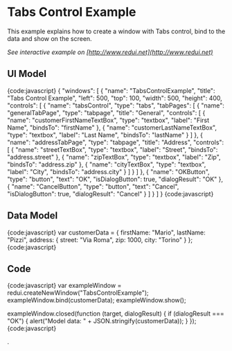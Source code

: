 # Tabs Control Example

This example explains how to create a window with Tabs control, bind to the data and show on the screen.

_See interactive example on [http://www.redui.net](http://www.redui.net)_

## UI Model

{code:javascript}
{
    "windows": [
        {
            "name": "TabsControlExample",
            "title": "Tabs Control Example",
            "left": 500,
            "top": 100,
            "width": 500,
            "height": 400,
            "controls": [
                {
                    "name": "tabsControl",
                    "type": "tabs",
                    "tabPages": [
                        {
                            "name": "generalTabPage",
                            "type": "tabpage",
                            "title": "General",
                            "controls": [
                                {
                                    "name": "customerFirstNameTextBox",
                                    "type": "textbox",
                                    "label": "First Name",
                                    "bindsTo": "firstName"
                                },
                                {
                                    "name": "customerLastNameTextBox",
                                    "type": "textbox",
                                    "label": "Last Name",
                                    "bindsTo": "lastName"
                                }
                            ]
                        },
                        {
                            "name": "addressTabPage",
                            "type": "tabpage",
                            "title": "Address",
                            "controls": [
                                {
                                    "name": "streetTextBox",
                                    "type": "textbox",
                                    "label": "Street",
                                    "bindsTo": "address.street"
                                },
                                {
                                    "name": "zipTextBox",
                                    "type": "textbox",
                                    "label": "Zip",
                                    "bindsTo": "address.zip"
                                },
                                {
                                    "name": "cityTextBox",
                                    "type": "textbox",
                                    "label": "City",
                                    "bindsTo": "address.city"
                                }
                            ]
                        }
                    ]
                },
                {
                    "name": "OKButton",
                    "type": "button",
                    "text": "OK",
                    "isDialogButton": true,
                    "dialogResult": "OK"
                },
                {
                    "name": "CancelButton",
                    "type": "button",
                    "text": "Cancel",
                    "isDialogButton": true,
                    "dialogResult": "Cancel"
                }
            ]
        }
    ]
}
{code:javascript}

## Data Model

{code:javascript}
var customerData = {
	firstName: "Mario",
	lastName: "Pizzi",
	address: {
		street: "Via Roma",
		zip: 1000,
		city: "Torino"
	}
};
{code:javascript}

## Code

{code:javascript}
var exampleWindow = redui.createNewWindow("TabsControlExample");
exampleWindow.bind(customerData);
exampleWindow.show();

exampleWindow.closed(function (target, dialogResult) {
	if (dialogResult === "OK") {
		alert("Model data: " + JSON.stringify(customerData));
	}
});
{code:javascript}


.